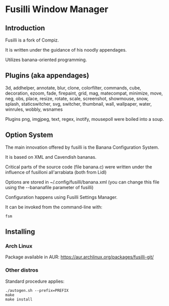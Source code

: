 Fusilli Window Manager
======

## Introduction

Fusilli is a fork of Compiz.

It is written under the guidance of his noodly appendages.

Utilizes banana-oriented programming.

## Plugins (aka appendages)

3d, addhelper, annotate, blur, clone, colorfilter, commands, cube, decoration, ezoom, fade, firepaint, grid, mag, matecompat,
minimize, move, neg, obs, place, resize, rotate, scale, screenshot, showmouse, snow, splash,
staticswitcher, svg, switcher, thumbnail, wall, wallpaper, water, winrules, wobbly, wsnames

Plugins png, imgjpeg, text, regex, inotify, mousepoll were boiled into a soup.

## Option System

The main innovation offered by fusilli is the Banana Configuration System.

It is based on XML and Cavendish bananas.

Critical parts of the source code (file banana.c) were written under the influence of fusilloni all'arrabiata (both from Lidl)

Options are stored in ~/.config/fusilli/banana.xml (you can change this file using the --bananafile parameter of fusilli)

Configuration happens using Fusilli Settings Manager.

It can be invoked from the command-line with:
```
fsm
```

## Installing

### Arch Linux
Package available in AUR: https://aur.archlinux.org/packages/fusilli-git/

### Other distros

Standard procedure applies:

```
./autogen.sh --prefix=PREFIX
make
make install

```